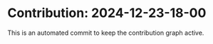 # Contribution: 2024-12-23-18-00
This is an automated commit to keep the contribution graph active.
